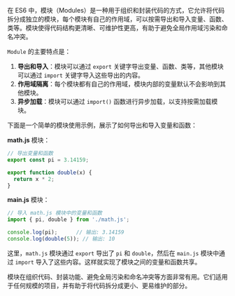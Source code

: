 在 ES6 中，模块（Modules）是一种用于组织和封装代码的方式，它允许将代码拆分成独立的模块，每个模块有自己的作用域，可以按需导出和导入变量、函数、类等。模块使得代码结构更清晰、可维护性更高，有助于避免全局作用域污染和命名冲突。

`Module` 的主要特点是：

1. **导出和导入**：模块可以通过 `export` 关键字导出变量、函数、类等，其他模块可以通过 `import` 关键字导入这些导出的内容。
2. **作用域隔离**：每个模块都有自己的作用域，模块内部的变量默认不会影响到其他模块。
3. **异步加载**：模块可以通过 `import()` 函数进行异步加载，以支持按需加载模块。

下面是一个简单的模块使用示例，展示了如何导出和导入变量和函数：

**math.js** 模块：

```javascript
// 导出变量和函数
export const pi = 3.14159;

export function double(x) {
  return x * 2;
}
```

**main.js** 模块：

```javascript
// 导入 math.js 模块中的变量和函数
import { pi, double } from './math.js';

console.log(pi);      // 输出: 3.14159
console.log(double(5)); // 输出: 10
```

这里，`math.js` 模块通过 `export` 导出了 `pi` 和 `double`，然后在 `main.js` 模块中通过 `import` 导入了这些内容。这样就实现了模块之间的变量和函数共享。

模块在组织代码、封装功能、避免全局污染和命名冲突等方面非常有用。它们适用于任何规模的项目，并有助于将代码拆分成更小、更易维护的部分。
